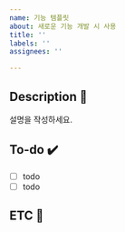 ```yaml
---
name: 기능 템플릿
about: 새로운 기능 개발 시 사용
title: ''
labels: ''
assignees: ''

---
```


## Description 💭
설명을 작성하세요.

## To-do ✔️
- [ ] todo
- [ ] todo

## ETC 🌷
